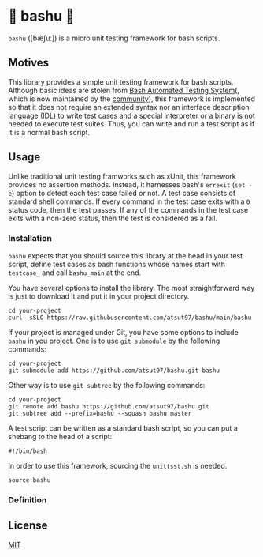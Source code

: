 # 🏀 bashu 👟

`bashu` ([bǽʃuː]) is a micro unit testing framework for bash scripts.

## Motives

This library provides a simple unit testing framework for bash
scripts. Although basic ideas are stolen from [Bash Automated Testing
System](https://github.com/sstephenson/bats)(, which is now maintained
by the [community](https://github.com/bats-core/bats-core)), this
framework is implemented so that it does not require an extended
syntax nor an interface description language (IDL) to write test cases
and a special interpreter or a binary is not needed to execute test
suites. Thus, you can write and run a test script as if it is a normal
bash script.

## Usage

Unlike traditional unit testing framworks such as xUnit, this
framework provides no assertion methods. Instead, it harnesses bash's
`errexit` (`set -e`) option to detect each test case failed or not. A
test case consists of standard shell commands. If every command in the
test case exits with a `0` status code, then the test passes. If any
of the commands in the test case exits with a non-zero status, then
the test is considered as a fail.

### Installation

`bashu` expects that you should source this library at the
head in your test script, define test cases as bash functions whose
names start with `testcase_` and call `bashu_main` at the end.

You have several options to install the library. The most
straightforward way is just to download it and put it in your project
directory.

``` shell
cd your-project
curl -sSLO https://raw.githubusercontent.com/atsut97/bashu/main/bashu
```

If your project is managed under Git, you have some options to include
`bashu` in you project. One is to use `git submodule` by the
following commands:

``` shell
cd your-project
git submodule add https://github.com/atsut97/bashu.git bashu
```

Other way is to use `git subtree` by the following commands:

``` shell
cd your-project
git remote add bashu https://github.com/atsut97/bashu.git
git subtree add --prefix=bashu --squash bashu master
```

A test script can be written as a standard bash script, so you can put
a shebang to the head of a script:

``` shell
#!/bin/bash
```

In order to use this framework, sourcing the `unittsst.sh` is needed.

``` shell
source bashu
```

### Definition

## License

[MIT](https://choosealicense.com/licenses/mit/)
